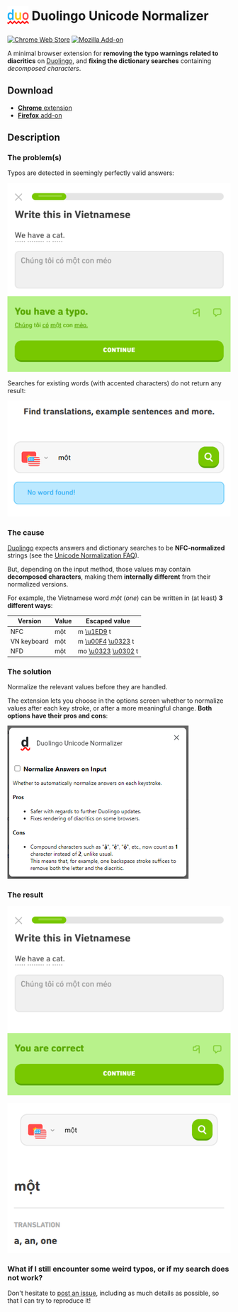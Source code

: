 <h1>
  <img align="center" width="48" height="48" src="https://raw.githubusercontent.com/blmage/duolingo-unicode-normalizer/master/icons/icon_48.png" />
  Duolingo Unicode Normalizer
</h1>

[![Chrome Web Store](https://img.shields.io/chrome-web-store/v/faikjkggoclbeabkigadengajchidand)](https://chrome.google.com/webstore/detail/duolingo-unicode-normaliz/faikjkggoclbeabkigadengajchidand)
[![Mozilla Add-on](https://img.shields.io/amo/v/duolingo-unicode-normalizer)](https://addons.mozilla.org/firefox/addon/duolingo-unicode-normalizer/)

A minimal browser extension for **removing the typo warnings related to diacritics** on
[Duolingo](https://www.duolingo.com), and **fixing the dictionary searches** containing *decomposed characters*.

## Download

* [**Chrome** extension](https://chrome.google.com/webstore/detail/duolingo-unicode-normaliz/faikjkggoclbeabkigadengajchidand)
* [**Firefox** add-on](https://addons.mozilla.org/firefox/addon/duolingo-unicode-normalizer/)

## Description

### The problem(s)

Typos are detected in seemingly perfectly valid answers:

![you_have_a_typo](https://raw.githubusercontent.com/blmage/duolingo-unicode-normalizer/assets/screenshots/correct_answer_before.png)

Searches for existing words (with accented characters) do not return any result:

![no_word_found](https://raw.githubusercontent.com/blmage/duolingo-unicode-normalizer/assets/screenshots/word_search_before.png)

### The cause

[Duolingo](https://www.duolingo.com) expects answers and dictionary searches to be __NFC-normalized__ strings
(see the [Unicode Normalization FAQ](https://unicode.org/faq/normalization.html)).

But, depending on the input method, those values may contain __decomposed characters__,
making them __internally different__ from their normalized versions.

For example, the Vietnamese word _một_ (_one_) can be written in (at least)
__3 different ways__:

| Version     | Value | Escaped value   |
| ------------| ----- |---------------- |
| NFC         | một   | m [\u1ED9](https://symbl.cc/en/1ED9/) t |
| VN keyboard | một   | m [\u00F4](https://symbl.cc/en/00F4/) [\u0323](https://symbl.cc/en/0323/) t |
| NFD         | một   | mo [\u0323](https://symbl.cc/en/0323/) [\u0302](https://symbl.cc/en/0302/) t |

### The solution

Normalize the relevant values before they are handled.

The extension lets you choose in the options screen whether to normalize values after each key stroke,
or after a more meaningful change. **Both options have their pros and cons**:

![options_popup](https://raw.githubusercontent.com/blmage/duolingo-unicode-normalizer/assets/screenshots/options_popup.png)


### The result

![you_are_correct](https://raw.githubusercontent.com/blmage/duolingo-unicode-normalizer/assets/screenshots/correct_answer_after.png)

![translations_found](https://raw.githubusercontent.com/blmage/duolingo-unicode-normalizer/assets/screenshots/word_search_after.png)

### What if I still encounter some weird typos, or if my search does not work?

Don't hesitate to [post an issue](https://github.com/blmage/duolingo-unicode-normalizer/issues/new),
including as much details as possible, so that I can try to reproduce it!
